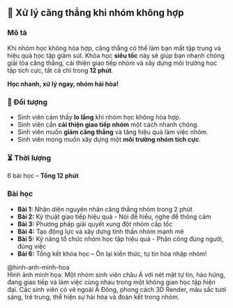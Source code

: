 ## 🌟 Xử lý căng thẳng khi nhóm không hợp

### Mô tả  
Khi nhóm học không hòa hợp, căng thẳng có thể làm bạn mất tập trung và hiệu quả học tập giảm sút. Khóa học **siêu tốc** này sẽ giúp bạn nhanh chóng giải tỏa căng thẳng, cải thiện giao tiếp nhóm và xây dựng môi trường học tập tích cực, tất cả chỉ trong **12 phút**. 

**Học nhanh, xử lý ngay, nhóm hài hòa!**

### 🎯 Đối tượng  
- Sinh viên cảm thấy **lo lắng** khi nhóm học không hòa hợp.
- Sinh viên cần **cải thiện giao tiếp nhóm** một cách nhanh chóng.
- Sinh viên muốn **giảm căng thẳng** và tăng hiệu quả làm việc nhóm.
- Sinh viên mong muốn xây dựng một **môi trường nhóm tích cực**.

### ⏳ Thời lượng  
6 bài học – **Tổng 12 phút**

### Bài học  
- **Bài 1:** Nhận diện nguyên nhân căng thẳng nhóm trong 2 phút  
- **Bài 2:** Kỹ thuật giao tiếp hiệu quả - Nói để hiểu, nghe để thông cảm  
- **Bài 3:** Phương pháp giải quyết xung đột nhóm cấp tốc  
- **Bài 4:** Tạo động lực và xây dựng tinh thần nhóm mạnh mẽ  
- **Bài 5:** Kỹ năng tổ chức nhóm học tập hiệu quả - Phân công đúng người, đúng việc  
- **Bài 6:** Tổng kết khóa học – Ôn lại kiến thức, tự tin hòa nhập nhóm!

@hinh-anh-minh-hoa  
Hình ảnh minh họa: Một nhóm sinh viên châu Á với nét mặt tự tin, hào hứng, đang giao tiếp và làm việc cùng nhau trong một không gian học tập hiện đại. Các sinh viên có vẻ ngoài Á Đông, phong cách 3D Render, màu sắc tươi sáng, trẻ trung, thể hiện sự hài hòa và đoàn kết trong nhóm.